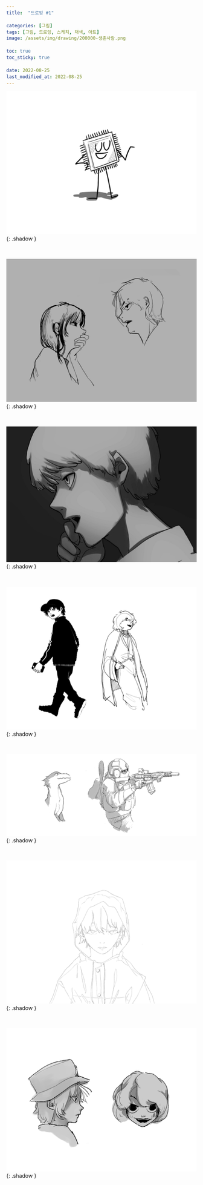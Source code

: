 ```yaml
---
title:  "드로잉 #1"

categories: [그림]
tags: [그림, 드로잉, 스케치, 채색, 아트]
image: /assets/img/drawing/200000-생존사람.png

toc: true
toc_sticky: true
 
date: 2022-08-25
last_modified_at: 2022-08-25
---
```


![221025-반도체칩](/assets/img/drawing/221025-반도체칩.png){: .shadow }

<br>

![210000-여자랑남자](/assets/img/drawing/210000-여자랑남자.png){: .shadow }

<br>

![200000-고민남자](/assets/img/drawing/200000-고민남자.jpg){: .shadow }

<br>

![220000-남자둘](/assets/img/drawing/220000-남자둘.png){: .shadow }

<br>

![220825-동물구닌](/assets/img/drawing/220825-동물구닌.png){: .shadow }

<br>

![200000-우비쓴남자](/assets/img/drawing/200000-우비쓴남자.png){: .shadow }

<br>

![200000-남자랑여자](/assets/img/drawing/200000-남자랑여자.png){: .shadow }

<!--

![210430-신라시대](/assets/img/drawing/210430-신라시대.jpg)

<div style="color:grey"><center>2020 ~ 2021</center></div>

-->
